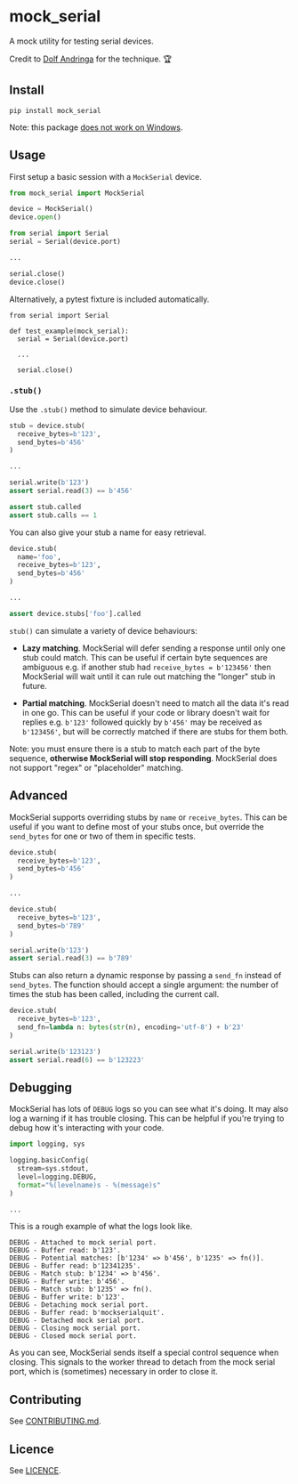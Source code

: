 # mock_serial

A mock utility for testing serial devices.

Credit to [Dolf Andringa](http://allican.be/blog/2017/01/15/python-dummy-serial-port.html) for the technique. 🏆

## Install

```
pip install mock_serial
```

Note: this package [does not work on Windows](https://stackoverflow.com/questions/52062977/unable-to-import-termios-package).

## Usage

First setup a basic session with a `MockSerial` device.

```python
from mock_serial import MockSerial

device = MockSerial()
device.open()

from serial import Serial
serial = Serial(device.port)

...

serial.close()
device.close()
```

Alternatively, a pytest fixture is included automatically.

```
from serial import Serial

def test_example(mock_serial):
  serial = Serial(device.port)

  ...

  serial.close()
```


### `.stub()`

Use the `.stub()` method to simulate device behaviour.

```python
stub = device.stub(
  receive_bytes=b'123',
  send_bytes=b'456'
)

...

serial.write(b'123')
assert serial.read(3) == b'456'

assert stub.called
assert stub.calls == 1
```

You can also give your stub a name for easy retrieval.

```python
device.stub(
  name='foo',
  receive_bytes=b'123',
  send_bytes=b'456'
)

...

assert device.stubs['foo'].called
```

`stub()` can simulate a variety of device behaviours:

- **Lazy matching**. MockSerial will defer sending a response until only one stub could match. This can be useful if certain byte sequences are ambiguous e.g. if another stub had `receive_bytes = b'123456'` then MockSerial will wait until it can rule out matching the "longer" stub in future.

- **Partial matching**. MockSerial doesn't need to match all the data it's read in one go. This can be useful if your code or library doesn't wait for replies e.g. `b'123'` followed quickly by `b'456'` may be received as `b'123456'`, but will be correctly matched if there are stubs for them both.

Note: you must ensure there is a stub to match each part of the byte sequence, **otherwise MockSerial will stop responding**. MockSerial does not support "regex" or "placeholder" matching.

## Advanced

MockSerial supports overriding stubs by `name` or `receive_bytes`. This can be useful if you want to define most of your stubs once, but override the `send_bytes` for one or two of them in specific tests.

```python
device.stub(
  receive_bytes=b'123',
  send_bytes=b'456'
)

...

device.stub(
  receive_bytes=b'123',
  send_bytes=b'789'
)

serial.write(b'123')
assert serial.read(3) == b'789'
```

Stubs can also return a dynamic response by passing a `send_fn` instead of `send_bytes`. The function should accept a single argument: the number of times the stub has been called, including the current call.

```python
device.stub(
  receive_bytes=b'123',
  send_fn=lambda n: bytes(str(n), encoding='utf-8') + b'23'
)

serial.write(b'123123')
assert serial.read(6) == b'123223'
```

## Debugging

MockSerial has lots of `DEBUG` logs so you can see what it's doing. It may also log a warning if it has trouble closing. This can be helpful if you're trying to debug how it's interacting with your code.

```python
import logging, sys

logging.basicConfig(
  stream=sys.stdout,
  level=logging.DEBUG,
  format="%(levelname)s - %(message)s"
)

...
```

This is a rough example of what the logs look like.

```
DEBUG - Attached to mock serial port.
DEBUG - Buffer read: b'123'.
DEBUG - Potential matches: [b'1234' => b'456', b'1235' => fn()].
DEBUG - Buffer read: b'12341235'.
DEBUG - Match stub: b'1234' => b'456'.
DEBUG - Buffer write: b'456'.
DEBUG - Match stub: b'1235' => fn().
DEBUG - Buffer write: b'123'.
DEBUG - Detaching mock serial port.
DEBUG - Buffer read: b'mockserialquit'.
DEBUG - Detached mock serial port.
DEBUG - Closing mock serial port.
DEBUG - Closed mock serial port.
```

As you can see, MockSerial sends itself a special control sequence when closing. This signals to the worker thread to detach from the mock serial port, which is (sometimes) necessary in order to close it.

## Contributing

See [CONTRIBUTING.md](CONTRIBUTING.md).

## Licence

See [LICENCE](LICENCE).
